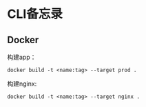 # CLI备忘录

## Docker

构建app：

`docker build -t <name:tag> --target prod .`

构建nginx:

`docker build -t <name:tag> --target nginx .`

